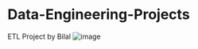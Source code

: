 # Data-Engineering-Projects
ETL Project by Bilal
![image](https://github.com/user-attachments/assets/5587396c-f17b-4551-930c-af6cdba1b4ab)
